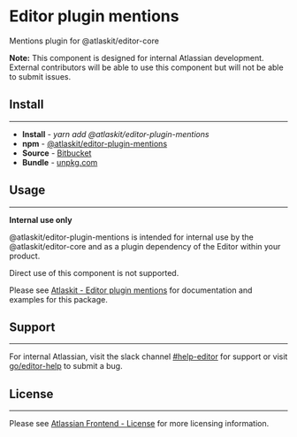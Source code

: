 # Editor plugin mentions

Mentions plugin for @atlaskit/editor-core

**Note:** This component is designed for internal Atlassian development.
External contributors will be able to use this component but will not be able to submit issues.

## Install
---
- **Install** - *yarn add @atlaskit/editor-plugin-mentions*
- **npm** - [@atlaskit/editor-plugin-mentions](https://www.npmjs.com/package/@atlaskit/editor-plugin-mentions)
- **Source** - [Bitbucket](https://bitbucket.org/atlassian/atlassian-frontend/src/master/packages/editor/editor-plugin-mentions)
- **Bundle** - [unpkg.com](https://unpkg.com/@atlaskit/editor-plugin-mentions/dist/)

## Usage
---
**Internal use only**

@atlaskit/editor-plugin-mentions is intended for internal use by the @atlaskit/editor-core and as a plugin dependency of the Editor within your product.

Direct use of this component is not supported.

Please see [Atlaskit - Editor plugin mentions](https://atlaskit.atlassian.com/packages/editor/editor-plugin-mentions) for documentation and examples for this package.

## Support
---
For internal Atlassian, visit the slack channel [#help-editor](https://atlassian.slack.com/archives/CFG3PSQ9E) for support or visit [go/editor-help](https://go/editor-help) to submit a bug.
## License
---
 Please see [Atlassian Frontend - License](https://hello.atlassian.net/wiki/spaces/AF/pages/2589099144/Documentation#Platform-License) for more licensing information.
